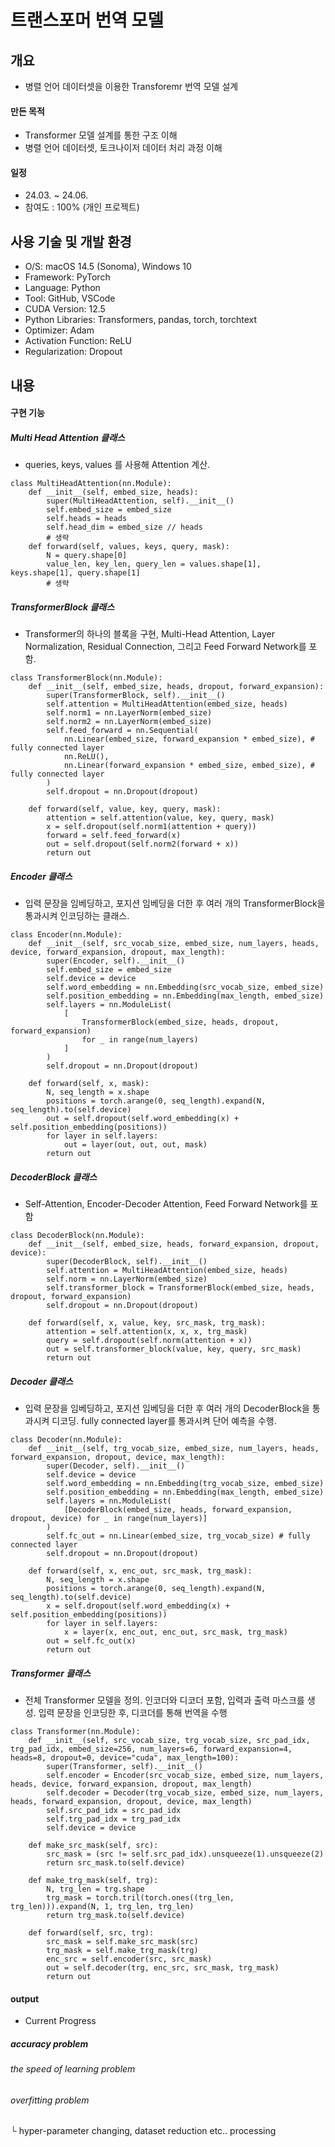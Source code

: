 # 트랜스포머 번역 모델
## 개요
- 병렬 언어 데이터셋을 이용한 Transforemr 번역 모델 설계

#### 만든 목적
- Transformer 모델 설계를 통한 구조 이해
- 병렬 언어 데이터셋, 토크나이저 데이터 처리 과정 이해

#### 일정
- 24.03. ~ 24.06.
- 참여도 : 100% (개인 프로젝트)

## 사용 기술 및 개발 환경
- O/S: macOS 14.5 (Sonoma), Windows 10
- Framework: PyTorch
- Language: Python
- Tool: GitHub, VSCode
- CUDA Version: 12.5
- Python Libraries: Transformers, pandas, torch, torchtext
- Optimizer: Adam
- Activation Function: ReLU
- Regularization: Dropout

## 내용
#### 구현 기능

##### Multi Head Attention 클래스
- queries, keys, values 를 사용해 Attention 계산.

```
class MultiHeadAttention(nn.Module):
    def __init__(self, embed_size, heads):
        super(MultiHeadAttention, self).__init__()
        self.embed_size = embed_size
        self.heads = heads
        self.head_dim = embed_size // heads
        # 생략
    def forward(self, values, keys, query, mask):
        N = query.shape[0]
        value_len, key_len, query_len = values.shape[1], keys.shape[1], query.shape[1]
        # 생략 
```

##### TransformerBlock 클래스
- Transformer의 하나의 블록을 구현, Multi-Head Attention, Layer Normalization, Residual Connection, 그리고 Feed Forward Network를 포함.

```
class TransformerBlock(nn.Module):
    def __init__(self, embed_size, heads, dropout, forward_expansion):
        super(TransformerBlock, self).__init__()
        self.attention = MultiHeadAttention(embed_size, heads)
        self.norm1 = nn.LayerNorm(embed_size)
        self.norm2 = nn.LayerNorm(embed_size)
        self.feed_forward = nn.Sequential(
            nn.Linear(embed_size, forward_expansion * embed_size), # fully connected layer
            nn.ReLU(),
            nn.Linear(forward_expansion * embed_size, embed_size), # fully connected layer
        )
        self.dropout = nn.Dropout(dropout)

    def forward(self, value, key, query, mask):
        attention = self.attention(value, key, query, mask)
        x = self.dropout(self.norm1(attention + query))
        forward = self.feed_forward(x)
        out = self.dropout(self.norm2(forward + x))
        return out
```

##### Encoder 클래스
- 입력 문장을 임베딩하고, 포지션 임베딩을 더한 후 여러 개의 TransformerBlock을 통과시켜 인코딩하는 클래스.

```
class Encoder(nn.Module):
    def __init__(self, src_vocab_size, embed_size, num_layers, heads, device, forward_expansion, dropout, max_length):
        super(Encoder, self).__init__()
        self.embed_size = embed_size
        self.device = device
        self.word_embedding = nn.Embedding(src_vocab_size, embed_size)
        self.position_embedding = nn.Embedding(max_length, embed_size)
        self.layers = nn.ModuleList(
            [
                TransformerBlock(embed_size, heads, dropout, forward_expansion)
                for _ in range(num_layers)
            ]
        )
        self.dropout = nn.Dropout(dropout)

    def forward(self, x, mask):
        N, seq_length = x.shape
        positions = torch.arange(0, seq_length).expand(N, seq_length).to(self.device)
        out = self.dropout(self.word_embedding(x) + self.position_embedding(positions))
        for layer in self.layers:
            out = layer(out, out, out, mask)
        return out
```

##### DecoderBlock 클래스
- Self-Attention, Encoder-Decoder Attention, Feed Forward Network를 포함

```
class DecoderBlock(nn.Module):
    def __init__(self, embed_size, heads, forward_expansion, dropout, device):
        super(DecoderBlock, self).__init__()
        self.attention = MultiHeadAttention(embed_size, heads)
        self.norm = nn.LayerNorm(embed_size)
        self.transformer_block = TransformerBlock(embed_size, heads, dropout, forward_expansion)
        self.dropout = nn.Dropout(dropout)
    
    def forward(self, x, value, key, src_mask, trg_mask):
        attention = self.attention(x, x, x, trg_mask)
        query = self.dropout(self.norm(attention + x))
        out = self.transformer_block(value, key, query, src_mask)
        return out
```

##### Decoder 클래스
- 입력 문장을 임베딩하고, 포지션 임베딩을 더한 후 여러 개의 DecoderBlock을 통과시켜 디코딩. fully connected layer를 통과시켜 단어 예측을 수행.

```
class Decoder(nn.Module):
    def __init__(self, trg_vocab_size, embed_size, num_layers, heads, forward_expansion, dropout, device, max_length):
        super(Decoder, self).__init__()
        self.device = device
        self.word_embedding = nn.Embedding(trg_vocab_size, embed_size)
        self.position_embedding = nn.Embedding(max_length, embed_size)
        self.layers = nn.ModuleList(
            [DecoderBlock(embed_size, heads, forward_expansion, dropout, device) for _ in range(num_layers)]
        )
        self.fc_out = nn.Linear(embed_size, trg_vocab_size) # fully connected layer
        self.dropout = nn.Dropout(dropout)
    
    def forward(self, x, enc_out, src_mask, trg_mask):
        N, seq_length = x.shape
        positions = torch.arange(0, seq_length).expand(N, seq_length).to(self.device)
        x = self.dropout(self.word_embedding(x) + self.position_embedding(positions))
        for layer in self.layers:
            x = layer(x, enc_out, enc_out, src_mask, trg_mask)
        out = self.fc_out(x)
        return out
```

##### Transformer 클래스
- 전체 Transformer 모델을 정의. 인코더와 디코더 포함, 입력과 출력 마스크를 생성. 입력 문장을 인코딩한 후, 디코더를 통해 번역을 수행

```
class Transformer(nn.Module):
    def __init__(self, src_vocab_size, trg_vocab_size, src_pad_idx, trg_pad_idx, embed_size=256, num_layers=6, forward_expansion=4, heads=8, dropout=0, device="cuda", max_length=100):
        super(Transformer, self).__init__()
        self.encoder = Encoder(src_vocab_size, embed_size, num_layers, heads, device, forward_expansion, dropout, max_length)
        self.decoder = Decoder(trg_vocab_size, embed_size, num_layers, heads, forward_expansion, dropout, device, max_length)
        self.src_pad_idx = src_pad_idx
        self.trg_pad_idx = trg_pad_idx
        self.device = device
    
    def make_src_mask(self, src):
        src_mask = (src != self.src_pad_idx).unsqueeze(1).unsqueeze(2)
        return src_mask.to(self.device)
    
    def make_trg_mask(self, trg):
        N, trg_len = trg.shape
        trg_mask = torch.tril(torch.ones((trg_len, trg_len))).expand(N, 1, trg_len, trg_len)
        return trg_mask.to(self.device)
    
    def forward(self, src, trg):
        src_mask = self.make_src_mask(src)
        trg_mask = self.make_trg_mask(trg)
        enc_src = self.encoder(src, src_mask)
        out = self.decoder(trg, enc_src, src_mask, trg_mask)
        return out
```


#### output
- Current Progress

##### accuracy problem
###### the speed of learning problem
###### overfitting problem
└ hyper-parameter changing, dataset reduction etc.. processing

